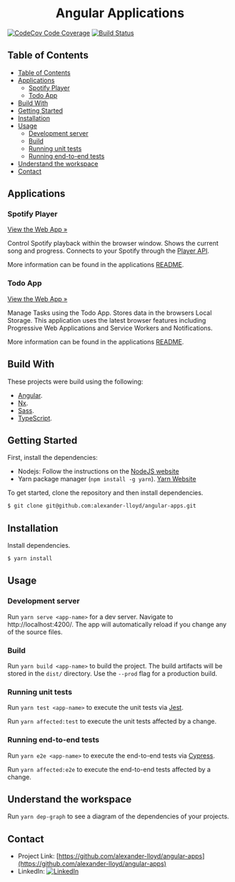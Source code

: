 <p align="center">
  <h1 align="center">Angular Applications</h1>
</p>

[![CodeCov Code Coverage](https://codecov.io/gh/alexander-lloyd/angular-apps/branch/master/graph/badge.svg?token=UAGOdykN63)](https://codecov.io/gh/alexander-lloyd/angular-apps)
[![Build Status](https://github.com/alexander-lloyd/digital-circuit-visualiser/workflows/Build/badge.svg)](https://github.com/alexander-lloyd/angular-apps)

## Table of Contents

- [Table of Contents](#table-of-contents)
- [Applications](#applications)
  - [Spotify Player](#spotify-player)
  - [Todo App](#todo-app)
- [Build With](#build-with)
- [Getting Started](#getting-started)
- [Installation](#installation)
- [Usage](#usage)
  - [Development server](#development-server)
  - [Build](#build)
  - [Running unit tests](#running-unit-tests)
  - [Running end-to-end tests](#running-end-to-end-tests)
- [Understand the workspace](#understand-the-workspace)
- [Contact](#contact)

## Applications

### Spotify Player

[View the Web App »](https://alexander-lloyd.dev/spotify-player)

Control Spotify playback within the browser window. Shows the current song and progress. Connects to your Spotify through the [Player API](https://developer.spotify.com/documentation/web-api/reference/player/).

More information can be found in the applications [README](https://github.com/alexander-lloyd/angular-apps/tree/master/apps/spotify-player).

### Todo App

[View the Web App »](https://alexander-lloyd.dev/todo)

Manage Tasks using the Todo App. Stores data in the browsers Local Storage. This application uses the latest browser features including Progressive Web Applications and Service Workers and Notifications.

More information can be found in the applications [README](https://github.com/alexander-lloyd/angular-apps/tree/master/apps/todo).

## Build With

These projects were build using the following:

- [Angular](https://angular.io).
- [Nx](https://nx.dev).
- [Sass](https://sass-lang.com).
- [TypeScript](https://www.typescriptlang.org/).

## Getting Started

First, install the dependencies:

- Nodejs: Follow the instructions on the [NodeJS website](https://nodejs.org/)
- Yarn package manager (`npm install -g yarn`). [Yarn Website](https://yarnpkg.com/)

To get started, clone the repository and then install dependencies.

```sh
$ git clone git@github.com:alexander-lloyd/angular-apps.git
```

## Installation

Install dependencies.

```sh
$ yarn install
```

## Usage

### Development server

Run `yarn serve <app-name>` for a dev server. Navigate to http://localhost:4200/. The app will automatically reload if you change any of the source files.

### Build

Run `yarn build <app-name>` to build the project. The build artifacts will be stored in the `dist/` directory. Use the `--prod` flag for a production build.

### Running unit tests

Run `yarn test <app-name>` to execute the unit tests via [Jest](https://jestjs.io).

Run `yarn affected:test` to execute the unit tests affected by a change.

### Running end-to-end tests

Run `yarn e2e <app-name>` to execute the end-to-end tests via [Cypress](https://www.cypress.io).

Run `yarn affected:e2e` to execute the end-to-end tests affected by a change.

## Understand the workspace

Run `yarn dep-graph` to see a diagram of the dependencies of your projects.

## Contact

- Project Link: [https://github.com/alexander-lloyd/angular-apps](https://github.com/alexander-lloyd/angular-apps)
- LinkedIn: [![LinkedIn][linkedin-shield]][linkedin-url]

[linkedin-shield]: https://img.shields.io/badge/-LinkedIn-black.svg?style=flat-square&logo=linkedin&colorB=555
[linkedin-url]: https://linkedin.com/in/alexander-lloyd
